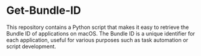 # Get-Bundle-ID
This repository contains a Python script that makes it easy to retrieve the Bundle ID of applications on macOS. The Bundle ID is a unique identifier for each application, useful for various purposes such as task automation or script development.
